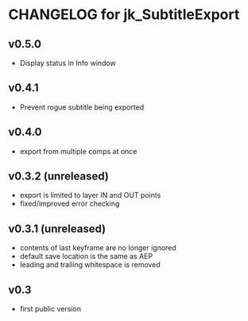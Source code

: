 # CHANGELOG for jk_SubtitleExport

## v0.5.0
- Display status in Info window

## v0.4.1
- Prevent rogue subtitle being exported

## v0.4.0
- export from multiple comps at once

## v0.3.2 (unreleased)
- export is limited to layer IN and OUT points
- fixed/improved error checking

## v0.3.1 (unreleased)
- contents of last keyframe are no longer ignored
- default save location is the same as AEP
- leading and trailing whitespace is removed

## v0.3
- first public version
